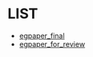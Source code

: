 # LIST
* [egpaper_final](./egpaper_final_20171210205514.pdf)
* [egpaper_for_review](./egpaper_for_review_20171210205511.pdf)
